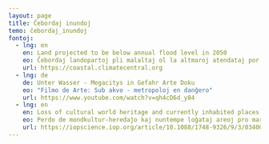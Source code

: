 ```yaml
---
layout: page
title: Ĉebordaj inundoj
temo: ĉebordaj_inundoj
fontoj:
  - lng: en
    en: Land projected to be below annual flood level in 2050
    eo: Ĉebordaj landopartoj pli malaltaj ol la altmaroj atendataj por 2050
    url: https://coastal.climatecentral.org
  - lng: de
    de: Unter Wasser - Megacitys in Gefahr Arte Doku
    eo: "Filmo de Arte: Sub akvo - metropoloj en danĝero"
    url: https://www.youtube.com/watch?v=qh4cD6d_y84
  - lng: en
    en: Loss of cultural world heritage and currently inhabited places to sea-level rise, Environmental Research Letters, 2014
    eo: Perdo de mondkultur-heredaĵo kaj nuntempe loĝataj areoj pro marleviĝo, Leteroj pri Mediesplorado, 2014
    url: https://iopscience.iop.org/article/10.1088/1748-9326/9/3/034001
---
```

